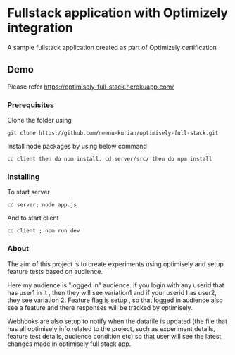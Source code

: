 # Fullstack application with Optimizely integration

A sample fullstack application created as part of Optimizely certification

## Demo

Please refer https://optimisely-full-stack.herokuapp.com/

### Prerequisites

Clone the folder using 
```
git clone https://github.com/neenu-kurian/optimisely-full-stack.git
```

Install node packages by using below command

```
cd client then do npm install. cd server/src/ then do npm install
```

### Installing

To start server

```
cd server; node app.js
```

And to start client

```
cd client ; npm run dev
```

### About
The aim of this project is to create experiments using optimisely and setup feature tests based on audience.

Here my audience is "logged in" audience.
If you login with any userid that has user1 in it , then they will see variation1 and if your userid has user2, they see variation 2.
Feature flag is setup , so that logged in audience also see a feature and there responses will be tracked by optimisely.

Webhooks are also setup to notify when the datafile is updated (the file that has all optimisely info related to the project, such as experiment details, feature test details, audience condition etc) so that user will see the latest changes made in optimisely full stack app.
